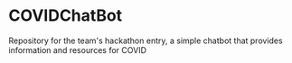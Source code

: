 # COVIDChatBot
Repository for the team's hackathon entry, a simple chatbot that provides information and resources for COVID
